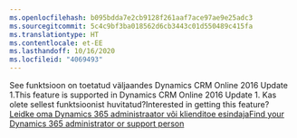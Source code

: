 ```yaml
---
ms.openlocfilehash: b095bdda7e2cb9128f261aaf7ace97ae9e25adc3
ms.sourcegitcommit: 5c4c9bf3ba018562d6cb3443c01d550489c415fa
ms.translationtype: HT
ms.contentlocale: et-EE
ms.lasthandoff: 10/16/2020
ms.locfileid: "4069493"
---
```

<span data-ttu-id="c1d6f-101">See funktsioon on toetatud väljaandes Dynamics CRM Online 2016 Update 1.</span><span class="sxs-lookup"><span data-stu-id="c1d6f-101">This feature is supported in Dynamics CRM Online 2016 Update 1.</span></span> <span data-ttu-id="c1d6f-102">Kas olete sellest funktsioonist huvitatud?</span><span class="sxs-lookup"><span data-stu-id="c1d6f-102">Interested in getting this feature?</span></span> [<span data-ttu-id="c1d6f-103">Leidke oma Dynamics 365 administraator või klienditoe esindaja</span><span class="sxs-lookup"><span data-stu-id="c1d6f-103">Find your Dynamics 365 administrator or support person</span></span>](https://docs.microsoft.com/dynamics365/customerengagement/on-premises/basics/find-administrator-support)
